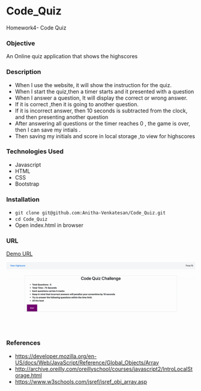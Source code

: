 # Code_Quiz
Homework4- Code Quiz

### Objective
An Online quiz application that shows the highscores

### Description

* When I use the website, it will show the instruction for the quiz.
* When I start the quiz,then a timer starts and it presented with a question
* When I answer a question, It will display the correct or wrong answer.
* If it is correct ,then it is going to another question.
* If it is incorrect answer, then 10 seconds is subtracted from the clock, and then presenting another question
* After answering all questions or the timer reaches 0 , the game is over, then I can save my intials .
* Then saving my initials and score in local storage ,to view for highscores

### Technologies Used
* Javascript
* HTML
* CSS
* Bootstrap

### Installation
* `git clone git@github.com:Anitha-Venkatesan/Code_Quiz.git`
* `cd Code_Quiz`
* Open index.html in browser

### URL
[Demo URL](https://anitha-venkatesan.github.io/Code_Quiz/)

![](https://github.com/Anitha-Venkatesan/Code_Quiz/blob/master/demo.gif)

### References
* https://developer.mozilla.org/en-US/docs/Web/JavaScript/Reference/Global_Objects/Array
* http://archive.oreilly.com/oreillyschool/courses/javascript2/IntroLocalStorage.html 
* https://www.w3schools.com/jsref/jsref_obj_array.asp
